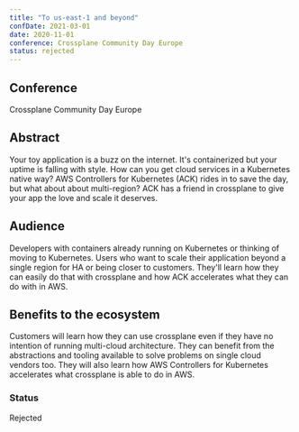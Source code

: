 ```yaml
---
title: "To us-east-1 and beyond"
confDate: 2021-03-01
date: 2020-11-01
conference: Crossplane Community Day Europe
status: rejected
---
```


## Conference
Crossplane Community Day Europe

## Abstract
Your toy application is a buzz on the internet.
It's containerized but your uptime is falling with style.
How can you get cloud services in a Kubernetes native way?
AWS Controllers for Kubernetes (ACK) rides in to save the day, but what about about multi-region?
ACK has a friend in crossplane to give your app the love and scale it deserves.

## Audience
Developers with containers already running on Kubernetes or thinking of moving to Kubernetes.
Users who want to scale their application beyond a single region for HA or being closer to customers.
They'll learn how they can easily do that with crossplane and how ACK accelerates what they can do with in AWS.

## Benefits to the ecosystem
Customers will learn how they can use crossplane even if they have no intention of running multi-cloud architecture.
They can benefit from the abstractions and tooling available to solve problems on single cloud vendors too.
They will also learn how AWS Controllers for Kubernetes accelerates what crossplane is able to do in AWS.


### Status
Rejected
